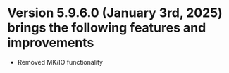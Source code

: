 # Version 5.9.6.0 (January 3rd, 2025) brings the following features and improvements

* Removed MK/IO functionality